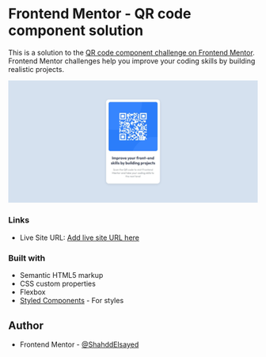 # Frontend Mentor - QR code component solution

This is a solution to the [QR code component challenge on Frontend Mentor](https://www.frontendmentor.io/challenges/qr-code-component-iux_sIO_H). Frontend Mentor challenges help you improve your coding skills by building realistic projects. 

![](qr-code-component-main/Qr-challenge-screenshot.jpeg)

### Links
- Live Site URL: [Add live site URL here](https://your-live-site-url.com)

### Built with

- Semantic HTML5 markup
- CSS custom properties
- Flexbox
- [Styled Components](https://styled-components.com/) - For styles

## Author
- Frontend Mentor - [@ShahddElsayed](https://www.frontendmentor.io/profile/ShahddElsayed)

